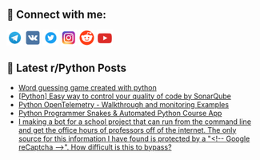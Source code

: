 ## 🔎 Connect with me:
[<img src="https://github.com/bullbesh/bullbesh/blob/main/images/Telegram.png" width="32" height="32" />](https://t.me/bullbesh)
[<img src="https://github.com/bullbesh/bullbesh/blob/main/images/VK.png" width="32" height="32" />](https://vk.com/bullbesh)
[<img src="https://github.com/bullbesh/bullbesh/blob/main/images/Twitter.png" width="32" height="32" />](https://twitter.com/bullbesh1)
[<img src="https://github.com/bullbesh/bullbesh/blob/main/images/Instagram.png" width="32" height="32" />](https://www.instagram.com/bullbesh)
[<img src="https://github.com/bullbesh/bullbesh/blob/main/images/Reddit.png" width="32" height="32" />](https://www.reddit.com/user/bullbesh)
[<img src="https://github.com/bullbesh/bullbesh/blob/main/images/YouTube.png" width="32" height="32" />](https://www.youtube.com/channel/UCtfjRs6uzgq5mfm8S06WTcg)

## 📕 Latest r/Python Posts
<!-- BLOG-POST-LIST:START -->
- [Word guessing game created with python](https://www.reddit.com/r/Python/comments/12xri7j/word_guessing_game_created_with_python/)
- [[Python] Easy way to control your quality of code by SonarQube](https://www.reddit.com/r/Python/comments/12xq7x2/python_easy_way_to_control_your_quality_of_code/)
- [Python OpenTelemetry - Walkthrough and monitoring Examples](https://www.reddit.com/r/Python/comments/12xpvhr/python_opentelemetry_walkthrough_and_monitoring/)
- [Python Programmer Snakes &amp; Automated Python Course App](https://www.reddit.com/r/Python/comments/12xo78s/python_programmer_snakes_automated_python_course/)
- [I making a bot for a school project that can run from the command line and get the office hours of professors off of the internet. The only source for this information I have found is protected by a &quot;&lt;!-- Google reCaptcha --&gt;&quot;. How difficult is this to bypass?](https://www.reddit.com/r/Python/comments/12xmkyd/i_making_a_bot_for_a_school_project_that_can_run/)
<!-- BLOG-POST-LIST:END -->
